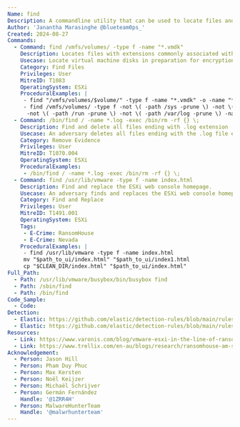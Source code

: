 ```yaml
---
Name: find
Description: A commandline utility that can be used to locate files and directories based on various criteria, such as name, type, size, modification date, etc.
Author: 'Janantha Marasinghe @blueteam0ps_'
Created: 2024-08-27
Commands:
  - Command: find /vmfs/volumes/ -type f -name "*.vmdk"
    Description: Locates files with extensions commonly associated with Virtual Machines, such as .vmdk and .vmx within /vmfs/volumes folder path. This may be performed programmatically and additional switches can be used to exclude specific folders from the search.
    Usecase: Locate virtual machine disks in preparation for encryption operations or for exfiltration.
    Category: Find Files
    Privileges: User
    MitreID: T1083
    OperatingSystem: ESXi
    ProceduralExamples: | 
     - find "/vmfs/volumes/$volume/" -type f -name "*.vmdk" -o -name "*.vmx" -o -name "*.vmxf" -o -name "*.vmsd" -o -name "*.vmsn" -o -name "*.vswp" -o -name "*.vmss" -o -name "*.nvram" -o -name "*.vmem"
     - find /vmfs/volumes/ -type f -not \( -path /sys -prune \) -not \( -path /proc -prune \) 
      -not \( -path /run -prune \) -not \( -path /var/log -prune \) -name "*.vmdk*" -o -name "*.ovf*" -o -name "*.ova*" -o -name "*.vmem*" -o -name "*.vswp*" -o -name "*.vmsd*" -o -name "*.vmsn*" -o -name "*.vib*" -o -name "*.vbk*" -o -name "*.vbm*"
  - Command: /bin/find / -name *.log -exec /bin/rm -rf {} \;
    Description: Find and delete all files ending with .log extension
    Usecase: An adversary deletes all files ending with the .log file extension to clear evidence of their offensive operations.
    Category: Remove Evidence
    Privileges: User
    MitreID: T1070.004
    OperatingSystem: ESXi
    ProceduralExamples:
     - /bin/find / -name *.log -exec /bin/rm -rf {} \;
  - Command: find /usr/lib/vmware -type f -name index.html
    Description: Find and replace the ESXi web console homepage.
    Usecase: An adversary finds and replaces the ESXi web console homepage with a custom version. This often contains ransomware notification message.
    Category: Find and Replace
    Privileges: User
    MitreID: T1491.001
    OperatingSystem: ESXi
    Tags:
     - E-Crime: RansomHouse
     - E-Crime: Nevada
    ProceduralExamples: | 
     - find /usr/lib/vmware -type f -name index.html
     mv "$path_to_ui/index.html" "$path_to_ui/index1.html
     cp "$CLEAN_DIR/index.html" "$path_to_ui/index.html" 
Full_Path:
  - Path: /usr/lib/vmware/busybox/bin/busybox find
  - Path: /sbin/find
  - Path: /bin/find
Code_Sample:
  - Code:
Detection:
  - Elastic: https://github.com/elastic/detection-rules/blob/main/rules/linux/defense_evasion_rename_esxi_index_file.toml
  - Elastic: https://github.com/elastic/detection-rules/blob/main/rules/linux/defense_evasion_rename_esxi_index_file.toml
Resources:
  - Link: https://www.varonis.com/blog/vmware-esxi-in-the-line-of-ransomware-fire
  - Link: https://www.trellix.com/en-au/blogs/research/ransomhouse-am-see/
Acknowledgement:
  - Person: Jason Hill
  - Person: Pham Duy Phuc
  - Person: Max Kersten
  - Person: Noël Keijzer
  - Person: Michaël Schrijver
  - Person: Germán Fernández
    Handle: '@1ZRR4H'
  - Person: MalwareHunterTeam
    Handle: '@malwrhunterteam'
---
```

